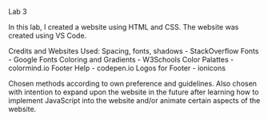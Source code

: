 Lab 3

In this lab, I created a website using HTML and CSS. The website was created using VS Code. 

Credits and Websites Used:
Spacing, fonts, shadows - StackOverflow
Fonts - Google Fonts
Coloring and Gradients - W3Schools
Color Palattes - colormind.io
Footer Help - codepen.io
Logos for Footer - ionicons


Chosen methods according to own preference and guidelines. Also chosen with intention to expand upon the website in the future after learning how to implement JavaScript into the website and/or animate certain aspects of the website. 

